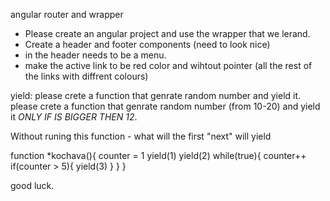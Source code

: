angular router and wrapper
- Please create an angular project and use the wrapper that we lerand.
- Create a header and footer components (need to look nice)
- in the header needs to be a menu.
- make the active link to be red color and wihtout pointer (all the rest of the links with diffrent colours)

yield:
please crete a function that genrate random number and yield it.
please crete a function that genrate random number (from 10-20) and yield it *ONLY IF IS BIGGER THEN 12*.

Without runing this function - what will the first "next" will yield

function *kochava(){
    counter = 1
    yield(1)
    yield(2)
    while(true){
        counter++
        if(counter > 5){
            yield(3) 
        }
    }
}



good luck.